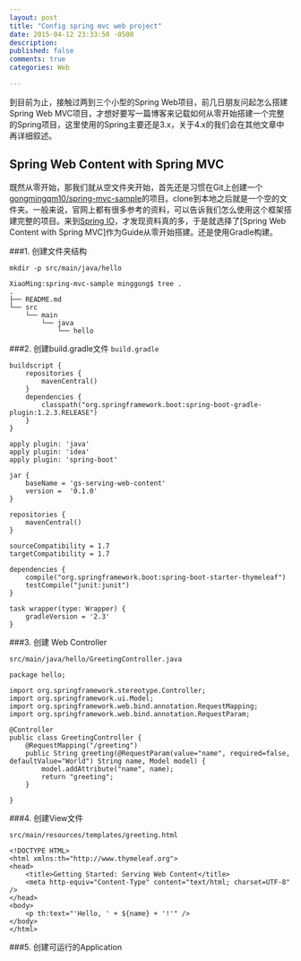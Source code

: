 ```yaml
---
layout: post
title: "Config spring mvc web project"
date: 2015-04-12 23:33:50 -0500
description:
published: false
comments: true
categories: Web

---
```


到目前为止，接触过两到三个小型的Spring Web项目，前几日朋友问起怎么搭建Spring Web MVC项目，才想好要写一篇博客来记载如何从零开始搭建一个完整的Spring项目，这里使用的Spring主要还是3.x，关于4.x的我们会在其他文章中再详细叙述。

## Spring Web Content with Spring MVC

既然从零开始，那我们就从空文件夹开始，首先还是习惯在Git上创建一个[gongmingqm10/spring-mvc-sample](http://github.com/gongmingqm10/spring-mvc-sample)的项目。clone到本地之后就是一个空的文件夹。一般来说，官网上都有很多参考的资料，可以告诉我们怎么使用这个框架搭建完整的项目。来到[Spring IO](http://spring.io/guides)，才发现资料真的多，于是就选择了[Spring Web Content with Spring MVC]作为Guide从零开始搭建。还是使用Gradle构建。

<!-- more -->

###1. 创建文件夹结构
```
mkdir -p src/main/java/hello

XiaoMing:spring-mvc-sample minggong$ tree .
.
├── README.md
└── src
    └── main
        └── java
            └── hello

```
###2. 创建build.gradle文件
`build.gradle`

```
buildscript {
    repositories {
        mavenCentral()
    }
    dependencies {
        classpath("org.springframework.boot:spring-boot-gradle-plugin:1.2.3.RELEASE")
    }
}

apply plugin: 'java'
apply plugin: 'idea'
apply plugin: 'spring-boot'

jar {
    baseName = 'gs-serving-web-content'
    version =  '0.1.0'
}

repositories {
    mavenCentral()
}

sourceCompatibility = 1.7
targetCompatibility = 1.7

dependencies {
    compile("org.springframework.boot:spring-boot-starter-thymeleaf")
    testCompile("junit:junit")
}

task wrapper(type: Wrapper) {
    gradleVersion = '2.3'
}
```
###3. 创建 Web Controller

`src/main/java/hello/GreetingController.java`

```
package hello;

import org.springframework.stereotype.Controller;
import org.springframework.ui.Model;
import org.springframework.web.bind.annotation.RequestMapping;
import org.springframework.web.bind.annotation.RequestParam;

@Controller
public class GreetingController {
    @RequestMapping("/greeting")
    public String greeting(@RequestParam(value="name", required=false, defaultValue="World") String name, Model model) {
        model.addAttribute("name", name);
        return "greeting";
    }

}
```
###4. 创建View文件

`src/main/resources/templates/greeting.html`

```
<!DOCTYPE HTML>
<html xmlns:th="http://www.thymeleaf.org">
<head>
    <title>Getting Started: Serving Web Content</title>
    <meta http-equiv="Content-Type" content="text/html; charset=UTF-8" />
</head>
<body>
    <p th:text="'Hello, ' + ${name} + '!'" />
</body>
</html>
```
###5. 创建可运行的Application
